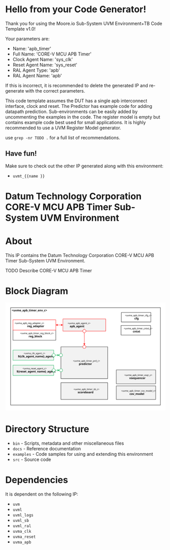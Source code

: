 # Hello from your Code Generator!
Thank you for using the Moore.io Sub-System UVM Environment+TB Code Template v1.0!

Your parameters are:
* Name: 'apb_timer'
* Full Name: 'CORE-V MCU APB Timer'
* Clock Agent Name: 'sys_clk'
* Reset Agent Name: 'sys_reset'
* RAL Agent Type: 'apb'
* RAL Agent Name: 'apb'

If this is incorrect, it is recommended to delete the generated IP and re-generate with the correct parameters.

This code template assumes the DUT has a single apb interconnect interface, clock and reset.
The Predictor has example code for adding datapath prediction.
Sub-environments can be easily added by uncommenting the examples in the code.
The register model is empty but contains example code best used for small applications.
It is highly recommended to use a UVM Register Model generator.

use `grep -nr TODO .` for a full list of recommendations.


## Have fun!
Make sure to check out the other IP generated along with this environment:
* `uvmt_{{name }}`




# Datum Technology Corporation CORE-V MCU APB Timer Sub-System UVM Environment


# About
This IP contains the Datum Technology Corporation CORE-V MCU APB Timer Sub-System UVM Environment.

TODO Describe CORE-V MCU APB Timer


# Block Diagram
![alt text](./docs/env_block_diagram.svg "CORE-V MCU APB Timer Sub-System UVM Environment Block Diagram")

# Directory Structure
* `bin` - Scripts, metadata and other miscellaneous files
* `docs` - Reference documentation
* `examples` - Code samples for using and extending this environment
* `src` - Source code


# Dependencies
It is dependent on the following IP:

* `uvm`
* `uvml`
* `uvml_logs`
* `uvml_sb`
* `uvml_ral`
* `uvma_clk`
* `uvma_reset`
* `uvma_apb`
